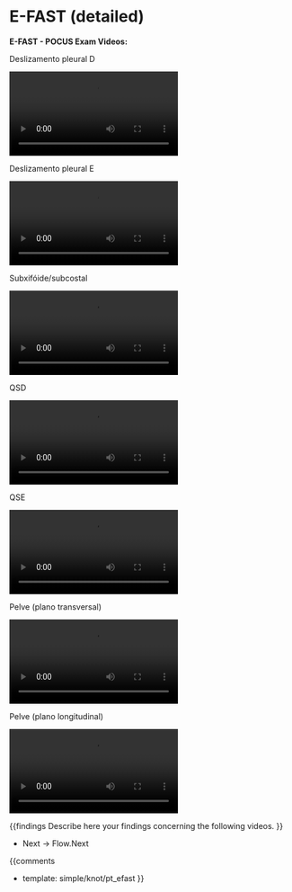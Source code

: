 # E-FAST (detailed)

**E-FAST - POCUS Exam Videos:**

Deslizamento pleural D

<video><source src="https://drive.google.com/file/d/1nibC-An5Ufj3fmQCPydpo2AKDc7ovxpZ/view?usp=sharing"></video>

Deslizamento pleural E

<video><source src="https://drive.google.com/file/d/1nibC-An5Ufj3fmQCPydpo2AKDc7ovxpZ/view?usp=sharing"></video>

Subxifóide/subcostal

<video><source src="https://drive.google.com/file/d/1nibC-An5Ufj3fmQCPydpo2AKDc7ovxpZ/view?usp=sharing"></video>

QSD

<video><source src="https://drive.google.com/file/d/1nibC-An5Ufj3fmQCPydpo2AKDc7ovxpZ/view?usp=sharing"></video>

QSE

<video><source src="https://drive.google.com/file/d/1nibC-An5Ufj3fmQCPydpo2AKDc7ovxpZ/view?usp=sharing"></video>

Pelve (plano transversal)

<video><source src="https://drive.google.com/file/d/1nibC-An5Ufj3fmQCPydpo2AKDc7ovxpZ/view?usp=sharing"></video>

Pelve (plano longitudinal)

<video><source src="https://drive.google.com/file/d/1nibC-An5Ufj3fmQCPydpo2AKDc7ovxpZ/view?usp=sharing"></video>

{{findings
Describe here your findings concerning the following videos.
}}

* Next -> Flow.Next

{{comments
* template: simple/knot/pt_efast
}}

